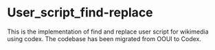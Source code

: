 # User_script_find-replace

This is the implementation of find and replace user script for wikimedia using codex. The codebase has been migrated from OOUI to Codex.
